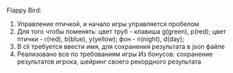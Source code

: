 Flappy Bird:
1. Управление птичкой, и начало игры управляется пробелом
2. Для того чтобы поменять: 
    цвет труб - клавиша g(green), p(red);
    цвет птички - r(red), b(blue), y(yellow);
    фон - n(night), d(day);
3. В cli требуется ввести имя, для сохранения результата в json файле
4. Реализовано все по требованиям игры
Из бонусов:
    сохранение результатов игрока, шейринг своего рекордного результата
